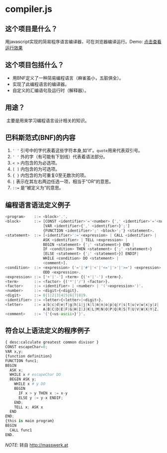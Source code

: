 # compiler.js
## 这个项目是什么？
 用javascript实现的简易程序语言编译器，可在浏览器编译运行。Demo: [点击查看运行效果](http://oh-my.ga/compiler.js)
## 这个项目包括什么？
- 用BNF定义了一种简易编程语言（麻雀虽小，五脏俱全）。
- 实现了此编程语言的编译器。
- 自定义的汇编语句及运行时（解释器）。
## 用途？
  主要是用来学习编程语言设计相关的知识。
  
## 巴科斯范式(BNF)的内容  
1. `' '` 引号中的字代表着这些字符本身,如'if'。`quote`用来代表双引号。
2. `' '` 外的字（有可能有下划线）代表着语法部分。 
3. `< >` 内包含的为必选项。 
4. `[ ]` 内包含的为可选项。 
5. `{ }` 内包含的为可重复0至无数次的项。 
6. `|` 表示在其左右两边任选一项，相当于"OR"的意思。 
7. `::=` 是“被定义为”的意思。

## 编程语言语法定义例子
```python
<program>    ::= <block>'.'.
<block>      ::= [CONST <identifier>'='<number> {',' <identifier>'='<number>}';']
                 [VAR <identifier>{',' <identifier>}';']
                 {FUNCTION <identifier>';' <block>';'} <statement>.
<statement>  ::= [<identifier>':='<expression> | CALL <identifier> |
                 ASK <identifier> | TELL <expression> |
                 BEGIN <statement> {';' <statement>} END |
                 IF <condition> THEN <statement> {';' <statement>}
                 [ELSE <statement> {';' <statement>}] ENDIF|
                 WHILE <condition> DO <statement> |
                 <comment>].
<condition>  ::= <expression> ('='|'#'|'<'|'<='|'>'|'>=') <expression> |
                 ODD <expression>.
<expression> ::= ['+'|'-'] <term> {('+'|'-') <term>}.
<term>       ::= <factor> {('*'|'/') <factor>}.
<factor>     ::= <identifier> | <number> | '('<expression>')'.
<number>     ::= <digit>{<digit}.
<digit>      ::= 0|1|2|3|4|5|6|7|8|9.
<identifier> ::= <letter>{<letter>|<digit>}.
<letter>     ::= a|b|c|d|e|f|g|h|i|j|k|l|m|n|o|p|q|r|s|t|u|v|w|x|y|z|
                 A|B|C|D|E|F|G|H|I|J|K|L|M|N|O|P|Q|R|S|T|U|V|W|X|Y|Z.
<comment>    ::= '{'{<us-ascii>}'}'.
```
## 符合以上语法定义的程序例子
```python
{ desc:calculate greatest common divisor }
CONST escapeChar=0;
VAR x,y;
{function definition}
FUNCTION func1;
BEGIN
  ASK x;
  WHILE x # escapeChar DO
  BEGIN ASK y;
    WHILE x # y DO
    BEGIN
      IF x > y THEN x := x-y
      ELSE y := y-x ENDIF;
    END;
    TELL x; ASK x
  END
END;
{this is main program}
BEGIN
  CALL func1
END.
```

*NOTE*: 转自 http://masswerk.at 
